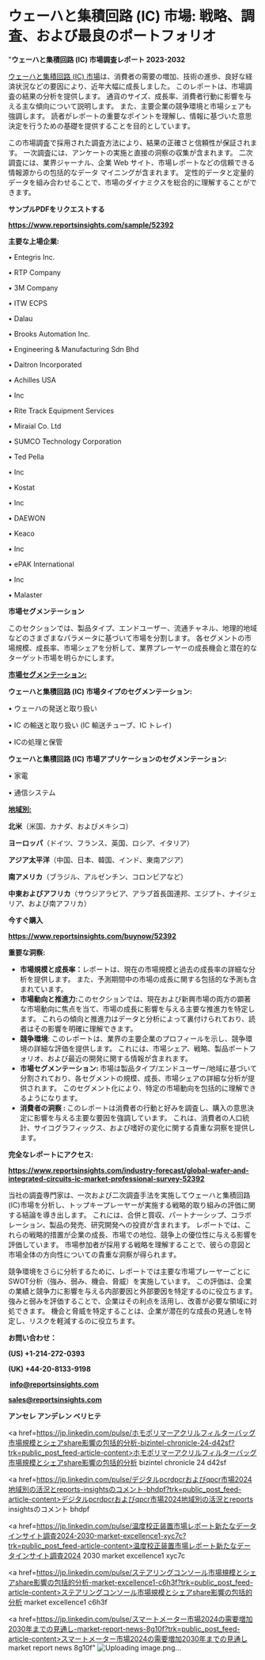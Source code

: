 # ウェーハと集積回路 (IC) 市場: 戦略、調査、および最良のポートフォリオ

"<strong>ウェーハと集積回路 (IC) 市場調査レポート 2023-2032</strong>

<a href=https://www.reportsinsights.com/sample/52392>ウェーハと集積回路 (IC) 市場</a>は、消費者の需要の増加、技術の進歩、良好な経済状況などの要因により、近年大幅に成長しました。 このレポートは、市場調査の結果の分析を提供します。 通貨のサイズ、成長率、消費者行動に影響を与える主な傾向について説明します。 また、主要企業の競争環境と市場シェアも強調します。 読者がレポートの重要なポイントを理解し、情報に基づいた意思決定を行うための基礎を提供することを目的としています。

この市場調査で採用された調査方法により、結果の正確さと信頼性が保証されます。 一次調査には、アンケートの実施と直接の洞察の収集が含まれます。 二次調査には、業界ジャーナル、企業 Web サイト、市場レポートなどの信頼できる情報源からの包括的なデータ マイニングが含まれます。 定性的データと定量的データを組み合わせることで、市場のダイナミクスを総合的に理解することができます。

<strong><b>サンプルPDFをリクエストする</b></strong>

<a href=https://www.reportsinsights.com/sample/52392><strong><u>https://www.reportsinsights.com/sample/52392</u></strong></a>

<strong>主要な上場企業:</strong>

• Entegris  Inc.

• RTP Company

• 3M Company

• ITW ECPS

• Dalau

• Brooks Automation  Inc.

• Engineering & Manufacturing Sdn Bhd

• Daitron Incorporated

• Achilles USA

•  Inc

• Rite Track Equipment Services

• Miraial Co. Ltd

• SUMCO Technology Corporation

• Ted Pella

•  Inc

• Kostat

•  Inc

• DAEWON

• Keaco

•  Inc

• ePAK International

•  Inc

• Malaster

<strong>市場セグメンテーション</strong>

このセクションでは、製品タイプ、エンドユーザー、流通チャネル、地理的地域などのさまざまなパラメータに基づいて市場を分割します。 各セグメントの市場規模、成長率、市場シェアを分析して、業界プレーヤーの成長機会と潜在的なターゲット市場を明らかにします。

<strong><u>市場セグメンテーション</u></strong><strong><u>:</u></strong>

<strong>ウェーハと集積回路 (IC) 市場タイプのセグメンテーション:</strong>

• ウェーハの発送と取り扱い

• IC の輸送と取り扱い (IC 輸送チューブ、IC トレイ)

• ICの処理と保管

<strong>ウェーハと集積回路 (IC) 市場アプリケーションのセグメンテーション:</strong>

• 家電

• 通信システム

<strong><u>地域別</u></strong><strong><u>:</u></strong>

<strong>北米</strong>（米国、カナダ、およびメキシコ）

<strong>ヨーロッパ</strong>（ドイツ、フランス、英国、ロシア、イタリア）

<strong>アジア太平洋</strong>（中国、日本、韓国、インド、東南アジア）

<strong>南アメリカ</strong>（ブラジル、アルゼンチン、コロンビアなど）

<strong>中東およびアフリカ</strong>（サウジアラビア、アラブ首長国連邦、エジプト、ナイジェリア、および南アフリカ）

<strong>今すぐ購入</strong>

<a href=https://www.reportsinsights.com/buynow/52392><strong><u>https://www.reportsinsights.com/buynow/52392</u></strong></a>

<strong>重要な洞察:</strong>
<ul>
  <li><strong>市場規模と成長率：</strong>レポートは、現在の市場規模と過去の成長率の詳細な分析を提供します。 また、予測期間中の市場の成長に関する包括的な予測も含まれています。</li>
  <li><strong>市場動向と推進力:</strong>このセクションでは、現在および新興市場の両方の顕著な市場動向に焦点を当て、市場の成長に影響を与える主要な推進力を特定します。 これらの傾向と推進力はデータと分析によって裏付けられており、読者はその影響を明確に理解できます。</li>
  <li><strong>競争環境</strong>: このレポートは、業界の主要企業のプロフィールを示し、競争環境の詳細な評価を提供します。 これには、市場シェア、戦略、製品ポートフォリオ、および最近の開発に関する情報が含まれます。</li>
  <li><strong>市場セグメンテーション: </strong>市場は製品タイプ/エンドユーザー/地域に基づいて分割されており、各セグメントの規模、成長、市場シェアの詳細な分析が提供されます。 このセグメント化により、特定の市場動向を包括的に理解できるようになります。</li>
  <li><strong>消費者の洞察 : </strong>このレポートは消費者の行動と好みを調査し、購入の意思決定に影響を与える主要な要因を強調しています。 これは、消費者の人口統計、サイコグラフィックス、および嗜好の変化に関する貴重な洞察を提供します。</li>
</ul>
<strong>完全なレポートにアクセス:</strong>

<a href=https://www.reportsinsights.com/industry-forecast/global-wafer-and-integrated-circuits-ic-market-professional-survey-52392><strong><u><b>https://www.reportsinsights.com/industry-forecast/global-wafer-and-integrated-circuits-ic-market-professional-survey-52392</b></u></strong></a>

当社の調査専門家は、一次および二次調査手法を実施してウェーハと集積回路 (IC)市場を分析し、トップキープレーヤーが実施する戦略的取り組みの評価に関する結論を導き出します。 これには、合併と買収、パートナーシップ、コラボレーション、製品の発売、研究開発への投資が含まれます。 レポートでは、これらの戦略的措置が企業の成長、市場での地位、競争上の優位性に与える影響を評価しています。 市場参加者が採用する戦略を理解することで、彼らの意図と市場全体の方向性についての貴重な洞察が得られます。

競争環境をさらに分析するために、レポートでは主要な市場プレーヤーごとにSWOT分析（強み、弱み、機会、脅威）を実施しています。 この評価は、企業の業績と競争力に影響を与える内部要因と外部要因を特定するのに役立ちます。 強みと弱みを評価することで、企業はその利点を活用し、改善が必要な領域に対処できます。 機会と脅威を特定することは、企業が潜在的な成長の見通しを特定し、リスクを軽減するのに役立ちます。

<strong>お問い合わせ：</strong>

<strong>(US) +1-214-272-0393</strong>

<strong>(UK) +44-20-8133-9198</strong>

<strong> </strong><a href=info@reportsinsights.com><strong><u>info@reportsinsights.com</u></strong></a>

<a href=sales@reportsinsights.com><strong><u>sales@reportsinsights.com</u></strong></a>

<strong>アンセレ アンデレン ベリヒテ</strong>

<a href=https://jp.linkedin.com/pulse/ホモポリマーアクリルフィルターバッグ市場規模とシェアshare影響の包括的分析-bizintel-chronicle-24-d42sf?trk=public_post_feed-article-content>ホモポリマーアクリルフィルターバッグ市場規模とシェアshare影響の包括的分析 bizintel chronicle 24 d42sf</a>

<a href=https://jp.linkedin.com/pulse/デジタルpcrdpcrおよびqpcr市場2024地域別の活況とreports-insightsのコメント-bhdpf?trk=public_post_feed-article-content>デジタルpcrdpcrおよびqpcr市場2024地域別の活況とreports insightsのコメント bhdpf</a>

<a href=https://jp.linkedin.com/pulse/温度校正装置市場レポート新たなデータインサイト調査2024-2030-market-excellence1-xyc7c?trk=public_post_feed-article-content>温度校正装置市場レポート新たなデータインサイト調査2024 2030 market excellence1 xyc7c</a>

<a href=https://jp.linkedin.com/pulse/ステアリングコンソール市場規模とシェアshare影響の包括的分析-market-excellence1-c6h3f?trk=public_post_feed-article-content>ステアリングコンソール市場規模とシェアshare影響の包括的分析 market excellence1 c6h3f</a>

<a href=https://jp.linkedin.com/pulse/スマートメーター市場2024の需要増加2030年までの見通し-market-report-news-8g10f?trk=public_post_feed-article-content>スマートメーター市場2024の需要増加2030年までの見通し market report news 8g10f</a>"
![Uploading image.png…]()
